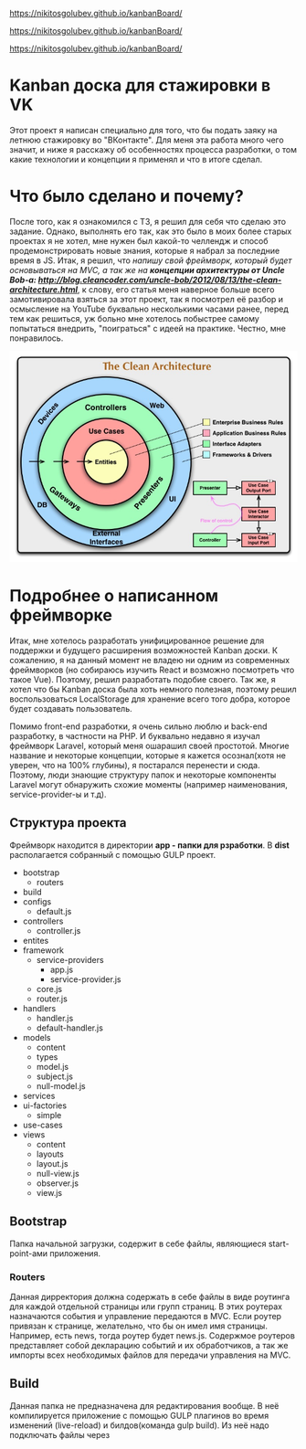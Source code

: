 https://nikitosgolubev.github.io/kanbanBoard/

https://nikitosgolubev.github.io/kanbanBoard/

https://nikitosgolubev.github.io/kanbanBoard/

# Kanban доска для стажировки в VK
Этот проект я написан специально для того, что бы подать заяку на летнюю стажировку во "ВКонтакте". Для меня эта работа много чего значит, и ниже я расскажу об особенностях процесса разработки, о том какие технологии и концепции я применял и что в итоге сделал.

# Что было сделано и почему?
После того, как я ознакомился с ТЗ, я решил для себя что сделаю это задание. Однако, выполнять его так, как это было в моих более старых проектах я не хотел, мне нужен был какой-то челлендж и способ продемонстрировать новые знания, которые я набрал за последние время в JS. Итак, я решил, что *напишу свой фреймворк, который будет основываться на MVC, а так же на **концепции архитектуры от Uncle Bob-а: http://blog.cleancoder.com/uncle-bob/2012/08/13/the-clean-architecture.html***, к слову, его статья меня наверное больше всего замотивировала взяться за этот проект, так я посмотрел её разбор и осмысление на YouTube буквально несколькими часами ранее, перед тем как решиться, уж больно мне хотелось побыстрее самому попытаться внедрить, "поиграться" с идеей на практике. Честно, мне понравилось.

![main page](https://raw.githubusercontent.com/NikitosGolubev/images/master/CleanArchitecture.jpg)

# Подробнее о написанном фреймворке
Итак, мне хотелось разработать унифицированное решение для поддержки и будущего расширения возможностей Kanban доски. К сожалению, я на данный момент не владею ни одним из современных фреймворков (но собираюсь изучить React и возможно посмотреть что такое Vue). Поэтому, решил разработать подобие своего. Так же, я хотел что бы Kanban доска была хоть немного полезная, поэтому решил воспользоваться LocalStorage для хранение всего того добра, которое будет создавать пользователь.

Помимо front-end разработки, я очень сильно люблю и back-end разработку, в частности на PHP. И буквально недавно я изучал фреймворк Laravel, который меня ошарашил своей простотой. Многие название и некоторые концепции, которые я кажется осознал(хотя не уверен, что на 100% глубины), я постарался перенести и сюда. Поэтому, люди знающие структуру папок и некоторые компоненты Laravel могут обнаружить схожие моменты (например наименования, service-provider-ы и т.д).

## Структура проекта
Фреймворк находится в директории **app - папки для рзработки**. В **dist** располагается собранный с помощью GULP проект.
- bootstrap
    * routers
- build
- configs
    * default.js
- controllers
    * controller.js
- entites
- framework
    * service-providers
        + app.js
        + service-provider.js
    * core.js
    * router.js
- handlers
    * handler.js
    * default-handler.js
- models
    * content
    * types
    * model.js
    * subject.js
    * null-model.js
- services
- ui-factories
    * simple
- use-cases
- views
    * content
    * layouts
    * layout.js
    * null-view.js
    * observer.js
    * view.js
    
<a name="bootstrap"><h2>Bootstrap</h2></a>
Папка начальной загрузки, содержит в себе файлы, являющиеся start-point-ами приложения.

<a name="routers"><h3>Routers</h3></a>
Данная дирректория должна содержать в себе файлы в виде роутинга для каждой отдельной страницы или групп страниц. В этих роутерах назначаются события и управление передаются в MVC. Если роутер привязан к странице, желательно, что бы он имел имя страницы. Например, есть news, тогда роутер будет news.js. Содержмое роутеров представляет собой декларацию событий и их обработчиков, а так же импорты всех необходимых файлов для передачи управления на MVC.

<a name="build"><h2>Build</h2></a>
Данная папка не предназначена для редактирования вообще. В неё компилируется приложение с помощью GULP плагинов во время изменений (live-reload) и билдов(команда gulp build). Из неё надо подключать файлы через <script> tag в HTML. Тоесть тут содержутся скомпилированные start-points. 
  
<a name="configs"><h2>Configs</h2></a>
Различные конфигурационные файлы для нужд фреймворка и пользователя. 

<a name="defaultjs"><h3>default.js</h3></a>
Данный файл представляет ряд настроек по умолчанию, которые будут использоваться в проекте. Его можно редактировать под свои нужды.

<a name="controllers"><h2>Controllers</h2></a>
~~Сердце "Челси", диспетчер "Челси", Фрэнк Лэмпард!~~
Контроллеры, заведуют связью в приложении между моделью, и view-шками. Также знают об entites и могут получать зависимости из service-provider-ов.

<a name="controllerjs"><h3>controller.js</h3></a>
Главный контроллер, от которого должны наследоваться все контроллеры, которые будут создаваться в будущем. Сам он наследуется от Core. Соответственно, является одним из 3х компонентов, которые могут получать зависимости из service-providers. Для этого обязательно перезаписовать метод namespace(): string в каждом контроллере (должно возвращаться полное имя контроллера в соответсвии со стандартом PSR-4 (да, да PHP стандарт)).

<a name="entities"><h2>Entites</h2></a>
Тут хранятся базовые части приложение, такие как например, колонка, запись. Представляют собой каркас данных. Ожидают данные в определённом, фиксированном формате.

<a name="entities"><h2>Framework</h2></a>
Данная дирректория представляет собой хранилище файлов фреймворка, зависимостей и других функциональных, базовых частей.

<a name="service-providers"><h3>Service-providers</h3></a>
Хранит в себе зависимости составных частей фремворка. (По умолчанию, **моделей, представлений, контроллеров**).

<a name="appjs"><h4>app.js</h4></a>
Возвращает объект с зависимостями (для **моделей, представлений, контроллеров** по умолчанию). **ОБРАТИТЕ ВНИМАНИЕ, НИ В КОЕМ СЛУЧАЕ НЕ ИМПОРТИРУЙТЕ В app КЛАССЫ, КОТОРЫЕ НАСЛЕДУЮТСЯ ОТ Core, ИНАЧЕ СОЗДАСТСЯ ЦИКЛИЧЕСКИЙ ИМПОРТ И ВЫБРОСИТСЯ ОШИБКА, ПРИЛОЖЕНИЮ ХАНА**

<a name="service-providerjs"><h4>service-provider.js</h4></a>
Содержит группы зависимостей. **ОБРАТИТЕ ВНИМАНИЕ, НИ В КОЕМ СЛУЧАЕ НЕ ИМПОРТИРУЙТЕ КЛАССЫ, КОТОРЫЕ НАСЛЕДУЮТСЯ ОТ Core, ИНАЧЕ СОЗДАСТСЯ ЦИКЛИЧЕСКИЙ ИМПОРТ И ВЫБРОСИТСЯ ОШИБКА, ПРИЛОЖЕНИЮ ХАНА**

<a name="corejs"><h3>core.js</h3></a>
Это базовый класс приложения, который по умолчанию является родителем для всех **Views, Controllers, Models**. Наследникм этого класса, необходимо перезаписовать метод namespace(): string, который должен возвращать полное имя класса в соответствии с PHP стандартом PSR-4.

<a name="routerjs"><h3>router.js</h3></a>
Главный роутер, который должен импортироваться во все конкретные роутеры, с помощью него осуществляется запуск MVC. Предоставляет необходимое API для этого. Плюсом его использования явлется возможность создания своих исключений и отлова их очень удобным путём.

<a name="handlers"><h2>Handlers</h2></a>
Тут содержаться обработчики ошибок, которые возникают в процессе работы.

<a name="handlerjs"><h3>handler.js</h3></a>
Представляет собой интерфейс для создания обработчиков ошибок.

<a name="default-handlerjs"><h3>default-handler.js</h3></a>
Обработчик ошибок, представленный по умолчанию.

<a name="models"><h2>Models</h2></a>
Тут располагаются модели для взаимодействия с разными типами хранилищ.

<a name="content"><h3>Content</h3></a>
В этой дирректории должны находиться конкретные модели, которые необходимы пользователю. Модели должны быть наименованы в соответствии с Active Record паттерном. *Т.е если имя хранилища columns, то имя модели предполагается column.* Должны наследоваться от моделей из models/types.

<a name="types"><h3>Types</h3></a>
Тут располагаются модели, которые реализуют интерфейс Model. Т.е конкретные, специализированные модели, например local-storage-model. Сами являются наследниками от Model.

<a name="modeljs"><h3>modeljs</h3></a>
